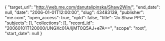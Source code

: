 {
  "target_url": "http://web.me.com/danutalipinska/Shaw2Win/", 
  "end_date": null, 
  "date": "2006-01-01T12:00:00", 
  "slug": 43483139, 
  "publisher": "me.com", 
  "open_access": true, 
  "npld": false, 
  "title": "Jo Shaw PPC", 
  "subjects": [], 
  "collections": [], 
  "record_id": "20060101T120000/UNGXc01A/IjMT0Q5AJ+e7A==", 
  "scope": "root", 
  "start_date": null
}

